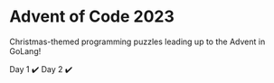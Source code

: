 # Advent of Code 2023

Christmas-themed programming puzzles leading up to the Advent in GoLang!

Day 1 ✔️
Day 2 ✔️

